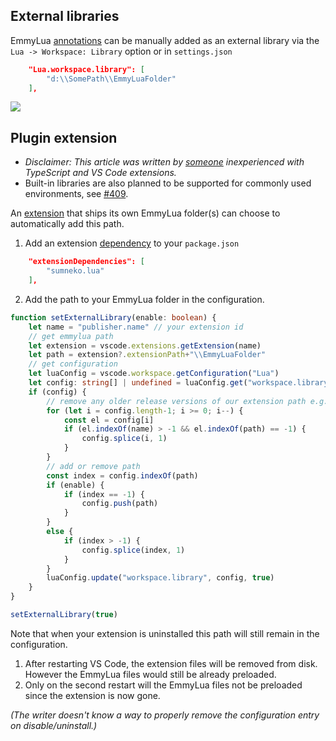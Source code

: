 ## External libraries
EmmyLua [annotations](https://github.com/sumneko/lua-language-server/wiki/EmmyLua-Annotations) can be manually added as an external library via the `Lua -> Workspace: Library` option or in `settings.json`
```json
	"Lua.workspace.library": [
		"d:\\SomePath\\EmmyLuaFolder"
	],
```
![](https://user-images.githubusercontent.com/1073877/115629918-7f3f0d00-a303-11eb-954f-134cb646c030.png)

## Plugin extension
* _Disclaimer: This article was written by [someone](https://github.com/sumneko/lua-language-server/issues/417) inexperienced with TypeScript and VS Code extensions._
* Built-in libraries are also planned to be supported for commonly used environments, see [#409](https://github.com/sumneko/lua-language-server/issues/409).

An [extension](https://code.visualstudio.com/api/get-started/your-first-extension) that ships its own EmmyLua folder(s) can choose to automatically add this path.

1. Add an extension [dependency](https://code.visualstudio.com/api/references/extension-manifest) to your `package.json`
```json
	"extensionDependencies": [
		"sumneko.lua"
	],
```

2.  Add the path to your EmmyLua folder in the configuration.
```ts
function setExternalLibrary(enable: boolean) {
	let name = "publisher.name" // your extension id
	// get emmylua path
	let extension = vscode.extensions.getExtension(name)
	let path = extension?.extensionPath+"\\EmmyLuaFolder"
	// get configuration
	let luaConfig = vscode.workspace.getConfiguration("Lua")
	let config: string[] | undefined = luaConfig.get("workspace.library")
	if (config) {
		// remove any older release versions of our extension path e.g. "publisher.name-0.0.1"
		for (let i = config.length-1; i >= 0; i--) {
			const el = config[i]
			if (el.indexOf(name) > -1 && el.indexOf(path) == -1) {
				config.splice(i, 1)
			}
		}
		// add or remove path
		const index = config.indexOf(path)
		if (enable) {
			if (index == -1) {
				config.push(path)
			}
		}
		else {
			if (index > -1) {
				config.splice(index, 1)
			}
		}
		luaConfig.update("workspace.library", config, true)
	}
}

setExternalLibrary(true)
```
Note that when your extension is uninstalled this path will still remain in the configuration.
1. After restarting VS Code, the extension files will be removed from disk. However the EmmyLua files would still be already preloaded.
2. Only on the second restart will the EmmyLua files not be preloaded since the extension is now gone.

_(The writer doesn't know a way to properly remove the configuration entry on disable/uninstall.)_